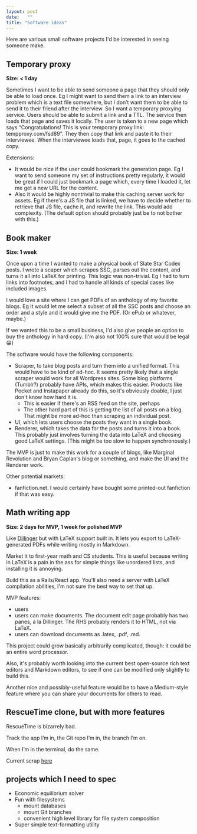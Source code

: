 ```yaml
---
layout: post
date:   ""
title: "Software ideas"
---
```


Here are various small software projects I'd be interested in seeing someone make.

## Temporary proxy

**Size: < 1 day**

Sometimes I want to be able to send someone a page that they should only be able to load once. Eg I might want to send them a link to an interview problem which is a text file somewhere, but I don’t want them to be able to send it to their friend after the interview. So I want a temporary proxying service. Users should be able to submit a link and a TTL. The service then loads that page and saves it locally. The user is taken to a new page which says “Congratulations! This is your temporary proxy link: tempproxy.com/fsd89”. They then copy that link and paste it to their interviewee. When the interviewee loads that, page, it goes to the cached copy.

Extensions:

- It would be nice if the user could bookmark the generation page. Eg I want to send someone my set of instructions pretty regularly, it would be great if I could just bookmark a page which, every time I loaded it, let me get a new URL for the content.
- Also it would be highly nontrivial to make this caching server work for assets. Eg if there's a JS file that is linked, we have to decide whether to retrieve that JS file, cache it, and rewrite the link. This would add complexity. (The default option should probably just be to not bother with this.)

## Book maker

**Size: 1 week**

Once upon a time I wanted to make a physical book of Slate Star Codex posts. I wrote a scaper which scrapes SSC, parses out the content, and turns it all into LaTeX for printing. This logic was non-trivial. Eg I had to turn links into footnotes, and I had to handle all kinds of special cases like included images.

I would love a site where I can get PDFs of an anthology of my favorite blogs. Eg it would let me select a subset of all the SSC posts and choose an order and a style and it would give me the PDF. (Or ePub or whatever, maybe.)

If we wanted this to be a small business, I'd also give people an option to buy the anthology in hard copy. (I'm also not 100% sure that would be legal :grin:)

The software would have the following components:

- Scraper, to take blog posts and turn them into a unified format. This would have to be kind of ad-hoc. It seems pretty likely that a single scraper would work for all Wordpress sites. Some blog platforms (Tumblr?) probably have APIs, which makes this easier. Products like Pocket and Instapaper already do this, so it's obviously doable, I just don't know how hard it is.
  - This is easier if there's an RSS feed on the site, perhaps
  - The other hard part of this is getting the list of all posts on a blog. That might be more ad-hoc than scraping an individual post.
- UI, which lets users choose the posts they want in a single book.
- Renderer, which takes the data for the posts and turns it into a book. This probably just involves turning the data into LaTeX and choosing good LaTeX settings. (This might be too slow to happen synchronously.)

The MVP is just to make this work for a couple of blogs, like Marginal Revolution and Bryan Caplan's blog or something, and make the UI and the Renderer work.

Other potential markets:

- fanfiction.net. I would certainly have bought some printed-out fanfiction if that was easy.

## Math writing app

**Size: 2 days for MVP, 1 week for polished MVP**

Like [Dillinger](http://dillinger.io/) but with LaTeX support built in. It lets you export to LaTeX-generated PDFs while writing mostly in Markdown.

Market it to first-year math and CS students. This is useful because writing in LaTeX is a pain in the ass for simple things like unordered lists, and installing it is annoying.

Build this as a Rails/React app. You'll also need a server with LaTeX compilation abilities, I'm not sure the best way to set that up.

MVP features:

- users
- users can make documents. The document edit page probably has two panes, a la Dillinger. The RHS probably renders it to HTML, not via LaTeX.
- users can download documents as .latex, .pdf, .md.

This project could grow basically arbitrarily complicated, though: it could be an entire word processor.

Also, it's probably worth looking into the current best open-source rich text editors and Markdown editors, to see if one can be modified only slightly to build this.

Another nice and possibly-useful feature would be to have a Medium-style feature where you can share your documents for others to read.

## RescueTime clone, but with more features

RescueTime is bizarrely bad.

Track the app I’m in, the Git repo I’m in, the branch I’m on.

When I’m in the terminal, do the same.

Current scrap [here](https://github.com/bshlgrs/omniscience)

## projects which I need to spec

- Economic equilibrium solver
- Fun with filesystems
  - mount databases
  - mount Git branches
  - convenient high level library for file system composition
- Super simple text-formatting utility

